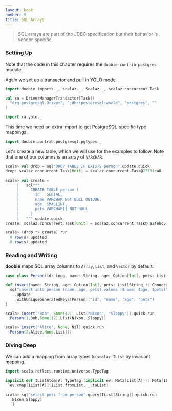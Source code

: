 ```yaml
---
layout: book
number: 9
title: SQL Arrays
---
```


> SQL arrays are part of the JDBC specification but their behavior is vendor-specific.

### Setting Up

Note that the code in this chapter requires the `doobie-contrib-postgres` module.

Again we set up a transactor and pull in YOLO mode.

```scala
import doobie.imports._, scalaz._, Scalaz._, scalaz.concurrent.Task

val xa = DriverManagerTransactor[Task](
  "org.postgresql.Driver", "jdbc:postgresql:world", "postgres", ""
)

import xa.yolo._
```

This time we need an extra import to get PostgreSQL-specific type mappings.

```scala
import doobie.contrib.postgresql.pgtypes._
```

Let's create a new table, which we will use for the examples to follow. Note that one of our columns is an array of `VARCHAR`.

```scala
scala> val drop = sql"DROP TABLE IF EXISTS person".update.quick
drop: scalaz.concurrent.Task[Unit] = scalaz.concurrent.Task@27731ca8

scala> val create = 
     |   sql"""
     |     CREATE TABLE person (
     |       id   SERIAL,
     |       name VARCHAR NOT NULL UNIQUE,
     |       age  SMALLINT,
     |       pets VARCHAR[] NOT NULL
     |     )
     |   """.update.quick
create: scalaz.concurrent.Task[Unit] = scalaz.concurrent.Task@6a2febc5

scala> (drop *> create).run
  0 row(s) updated
  0 row(s) updated
```

### Reading and Writing

**doobie** maps SQL array columns to `Array`, `List`, and `Vector` by default.

```scala
case class Person(id: Long, name: String, age: Option[Int], pets: List[String])

def insert(name: String, age: Option[Int], pets: List[String]): ConnectionIO[Person] = {
  sql"insert into person (name, age, pets) values ($name, $age, $pets)"
    .update
    .withUniqueGeneratedKeys[Person]("id", "name", "age", "pets")
}
```

```scala
scala> insert("Bob", Some(12), List("Nixon", "Slappy")).quick.run
  Person(1,Bob,Some(12),List(Nixon, Slappy))

scala> insert("Alice", None, Nil).quick.run
  Person(2,Alice,None,List())
```


### Diving Deep

We can add a mapping from array types to `scalaz.IList` by invariant mapping.

```scala
import scala.reflect.runtime.universe.TypeTag

implicit def IListAtom[A: TypeTag](implicit ev: Meta[List[A]]): Meta[IList[A]] =
  ev.xmap[IList[A]](IList.fromList, _.toList)
```

```scala
scala> sql"select pets from person".query[IList[String]].quick.run
  [Nixon,Slappy]
  []
```

